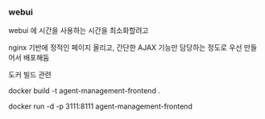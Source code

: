 ### webui

webui 에 시간을 사용하는 시간을 최소화할려고

nginx 기반에 정적인 페이지 올리고, 간단한 AJAX 기능만 담당하는 정도로 우선 만들어서 배포해둠


도커 빌드 관련

docker build -t agent-management-frontend .

docker run -d -p 3111:8111 agent-management-frontend